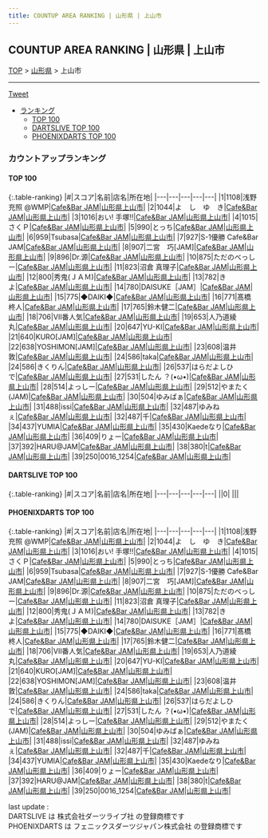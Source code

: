 ```yaml
---
title: COUNTUP AREA RANKING | 山形県 | 上山市
---
```

## COUNTUP AREA RANKING | 山形県 | 上山市

[TOP](/darts/rank/) > [山形県](/darts/rank/山形県/) > 上山市

___

<a href="https://twitter.com/share?ref_src=twsrc%5Etfw" data-text="COUNTUP AREA RANKING | 山形県上山市" class="twitter-share-button" data-hashtags="DARTSLIVE,PHOENIXDARTS,darts,ダーツ" data-show-count="false">Tweet</a>

* [ランキング](#カウントアップランキング)
    * [TOP 100](#top-100)
    * [DARTSLIVE TOP 100](#dartslive-top-100)
    * [PHOENIXDARTS TOP 100](#phoenixdarts-top-100)

### カウントアップランキング

#### TOP 100



{:.table-ranking}
|#|スコア|名前|店名|所在地|
|---|---|---|---|---|
|1|1108|<span class="rank-name-pd">浅野 充照 @WMP</span>|<a href="https://vs.phoenixdarts.com/jp/shop/shopDetailInfo/s_47486?s_seq=47486">Cafe&Bar JAM</a>|<a href="/darts/rank/山形県/上山市">山形県上山市</a>|
|2|1044|<span class="rank-name-pd">よ　し　ゆ　き</span>|<a href="https://vs.phoenixdarts.com/jp/shop/shopDetailInfo/s_47486?s_seq=47486">Cafe&Bar JAM</a>|<a href="/darts/rank/山形県/上山市">山形県上山市</a>|
|3|1016|<span class="rank-name-pd">おい!   手塚!!</span>|<a href="https://vs.phoenixdarts.com/jp/shop/shopDetailInfo/s_47486?s_seq=47486">Cafe&Bar JAM</a>|<a href="/darts/rank/山形県/上山市">山形県上山市</a>|
|4|1015|<span class="rank-name-pd">さくＰ</span>|<a href="https://vs.phoenixdarts.com/jp/shop/shopDetailInfo/s_47486?s_seq=47486">Cafe&Bar JAM</a>|<a href="/darts/rank/山形県/上山市">山形県上山市</a>|
|5|990|<span class="rank-name-pd">とっち</span>|<a href="https://vs.phoenixdarts.com/jp/shop/shopDetailInfo/s_47486?s_seq=47486">Cafe&Bar JAM</a>|<a href="/darts/rank/山形県/上山市">山形県上山市</a>|
|6|959|<span class="rank-name-pd">Tsubasa</span>|<a href="https://vs.phoenixdarts.com/jp/shop/shopDetailInfo/s_47486?s_seq=47486">Cafe&Bar JAM</a>|<a href="/darts/rank/山形県/上山市">山形県上山市</a>|
|7|927|<span class="rank-name-pd">S-1優勝 Cafe&amp;Bar JAM</span>|<a href="https://vs.phoenixdarts.com/jp/shop/shopDetailInfo/s_47486?s_seq=47486">Cafe&Bar JAM</a>|<a href="/darts/rank/山形県/上山市">山形県上山市</a>|
|8|907|<span class="rank-name-pd">二宮　巧[JAM]</span>|<a href="https://vs.phoenixdarts.com/jp/shop/shopDetailInfo/s_47486?s_seq=47486">Cafe&Bar JAM</a>|<a href="/darts/rank/山形県/上山市">山形県上山市</a>|
|9|896|<span class="rank-name-pd">Dr.源</span>|<a href="https://vs.phoenixdarts.com/jp/shop/shopDetailInfo/s_47486?s_seq=47486">Cafe&Bar JAM</a>|<a href="/darts/rank/山形県/上山市">山形県上山市</a>|
|10|875|<span class="rank-name-pd">ただのべっしー</span>|<a href="https://vs.phoenixdarts.com/jp/shop/shopDetailInfo/s_47486?s_seq=47486">Cafe&Bar JAM</a>|<a href="/darts/rank/山形県/上山市">山形県上山市</a>|
|11|823|<span class="rank-name-pd"><span class="pro-icon-pd"></span>沼倉 真理子</span>|<a href="https://vs.phoenixdarts.com/jp/shop/shopDetailInfo/s_47486?s_seq=47486">Cafe&Bar JAM</a>|<a href="/darts/rank/山形県/上山市">山形県上山市</a>|
|12|800|<span class="rank-name-pd">秀鬼(ＪＡＭ)</span>|<a href="https://vs.phoenixdarts.com/jp/shop/shopDetailInfo/s_47486?s_seq=47486">Cafe&Bar JAM</a>|<a href="/darts/rank/山形県/上山市">山形県上山市</a>|
|13|782|<span class="rank-name-pd">きよ</span>|<a href="https://vs.phoenixdarts.com/jp/shop/shopDetailInfo/s_47486?s_seq=47486">Cafe&Bar JAM</a>|<a href="/darts/rank/山形県/上山市">山形県上山市</a>|
|14|780|<span class="rank-name-pd">DAISUKE［JAM］</span>|<a href="https://vs.phoenixdarts.com/jp/shop/shopDetailInfo/s_47486?s_seq=47486">Cafe&Bar JAM</a>|<a href="/darts/rank/山形県/上山市">山形県上山市</a>|
|15|775|<span class="rank-name-pd">◆DAIKI◆</span>|<a href="https://vs.phoenixdarts.com/jp/shop/shopDetailInfo/s_47486?s_seq=47486">Cafe&Bar JAM</a>|<a href="/darts/rank/山形県/上山市">山形県上山市</a>|
|16|771|<span class="rank-name-pd"><span class="pro-icon-pd"></span>髙橋 柊人</span>|<a href="https://vs.phoenixdarts.com/jp/shop/shopDetailInfo/s_47486?s_seq=47486">Cafe&Bar JAM</a>|<a href="/darts/rank/山形県/上山市">山形県上山市</a>|
|17|765|<span class="rank-name-pd">鈴木健二</span>|<a href="https://vs.phoenixdarts.com/jp/shop/shopDetailInfo/s_47486?s_seq=47486">Cafe&Bar JAM</a>|<a href="/darts/rank/山形県/上山市">山形県上山市</a>|
|18|706|<span class="rank-name-pd">Ⅶ番人気</span>|<a href="https://vs.phoenixdarts.com/jp/shop/shopDetailInfo/s_47486?s_seq=47486">Cafe&Bar JAM</a>|<a href="/darts/rank/山形県/上山市">山形県上山市</a>|
|19|653|<span class="rank-name-pd">人乃道綾丸</span>|<a href="https://vs.phoenixdarts.com/jp/shop/shopDetailInfo/s_47486?s_seq=47486">Cafe&Bar JAM</a>|<a href="/darts/rank/山形県/上山市">山形県上山市</a>|
|20|647|<span class="rank-name-pd">YU-KI</span>|<a href="https://vs.phoenixdarts.com/jp/shop/shopDetailInfo/s_47486?s_seq=47486">Cafe&Bar JAM</a>|<a href="/darts/rank/山形県/上山市">山形県上山市</a>|
|21|640|<span class="rank-name-pd">KURO[JAM]</span>|<a href="https://vs.phoenixdarts.com/jp/shop/shopDetailInfo/s_47486?s_seq=47486">Cafe&Bar JAM</a>|<a href="/darts/rank/山形県/上山市">山形県上山市</a>|
|22|638|<span class="rank-name-pd">YOSHIMON[JAM]</span>|<a href="https://vs.phoenixdarts.com/jp/shop/shopDetailInfo/s_47486?s_seq=47486">Cafe&Bar JAM</a>|<a href="/darts/rank/山形県/上山市">山形県上山市</a>|
|23|608|<span class="rank-name-pd"><span class="pro-icon-pd"></span>温井 敦</span>|<a href="https://vs.phoenixdarts.com/jp/shop/shopDetailInfo/s_47486?s_seq=47486">Cafe&Bar JAM</a>|<a href="/darts/rank/山形県/上山市">山形県上山市</a>|
|24|586|<span class="rank-name-pd">taka</span>|<a href="https://vs.phoenixdarts.com/jp/shop/shopDetailInfo/s_47486?s_seq=47486">Cafe&Bar JAM</a>|<a href="/darts/rank/山形県/上山市">山形県上山市</a>|
|24|586|<span class="rank-name-pd">きくりん</span>|<a href="https://vs.phoenixdarts.com/jp/shop/shopDetailInfo/s_47486?s_seq=47486">Cafe&Bar JAM</a>|<a href="/darts/rank/山形県/上山市">山形県上山市</a>|
|26|537|<span class="rank-name-pd">はらだよしひで</span>|<a href="https://vs.phoenixdarts.com/jp/shop/shopDetailInfo/s_47486?s_seq=47486">Cafe&Bar JAM</a>|<a href="/darts/rank/山形県/上山市">山形県上山市</a>|
|27|531|<span class="rank-name-pd">したん ？(•ω•)</span>|<a href="https://vs.phoenixdarts.com/jp/shop/shopDetailInfo/s_47486?s_seq=47486">Cafe&Bar JAM</a>|<a href="/darts/rank/山形県/上山市">山形県上山市</a>|
|28|514|<span class="rank-name-pd">よっしー</span>|<a href="https://vs.phoenixdarts.com/jp/shop/shopDetailInfo/s_47486?s_seq=47486">Cafe&Bar JAM</a>|<a href="/darts/rank/山形県/上山市">山形県上山市</a>|
|29|512|<span class="rank-name-pd">やまたく(JAM)</span>|<a href="https://vs.phoenixdarts.com/jp/shop/shopDetailInfo/s_47486?s_seq=47486">Cafe&Bar JAM</a>|<a href="/darts/rank/山形県/上山市">山形県上山市</a>|
|30|504|<span class="rank-name-pd">ゆみばぁ</span>|<a href="https://vs.phoenixdarts.com/jp/shop/shopDetailInfo/s_47486?s_seq=47486">Cafe&Bar JAM</a>|<a href="/darts/rank/山形県/上山市">山形県上山市</a>|
|31|488|<span class="rank-name-pd">issi</span>|<a href="https://vs.phoenixdarts.com/jp/shop/shopDetailInfo/s_47486?s_seq=47486">Cafe&Bar JAM</a>|<a href="/darts/rank/山形県/上山市">山形県上山市</a>|
|32|487|<span class="rank-name-pd">ゆみねぇ</span>|<a href="https://vs.phoenixdarts.com/jp/shop/shopDetailInfo/s_47486?s_seq=47486">Cafe&Bar JAM</a>|<a href="/darts/rank/山形県/上山市">山形県上山市</a>|
|32|487|<span class="rank-name-pd">千</span>|<a href="https://vs.phoenixdarts.com/jp/shop/shopDetailInfo/s_47486?s_seq=47486">Cafe&Bar JAM</a>|<a href="/darts/rank/山形県/上山市">山形県上山市</a>|
|34|437|<span class="rank-name-pd">YUMIA</span>|<a href="https://vs.phoenixdarts.com/jp/shop/shopDetailInfo/s_47486?s_seq=47486">Cafe&Bar JAM</a>|<a href="/darts/rank/山形県/上山市">山形県上山市</a>|
|35|430|<span class="rank-name-pd">Kaedeなり</span>|<a href="https://vs.phoenixdarts.com/jp/shop/shopDetailInfo/s_47486?s_seq=47486">Cafe&Bar JAM</a>|<a href="/darts/rank/山形県/上山市">山形県上山市</a>|
|36|409|<span class="rank-name-pd">りょー</span>|<a href="https://vs.phoenixdarts.com/jp/shop/shopDetailInfo/s_47486?s_seq=47486">Cafe&Bar JAM</a>|<a href="/darts/rank/山形県/上山市">山形県上山市</a>|
|37|392|<span class="rank-name-pd">HARU@JAM</span>|<a href="https://vs.phoenixdarts.com/jp/shop/shopDetailInfo/s_47486?s_seq=47486">Cafe&Bar JAM</a>|<a href="/darts/rank/山形県/上山市">山形県上山市</a>|
|38|380|<span class="rank-name-pd">t</span>|<a href="https://vs.phoenixdarts.com/jp/shop/shopDetailInfo/s_47486?s_seq=47486">Cafe&Bar JAM</a>|<a href="/darts/rank/山形県/上山市">山形県上山市</a>|
|39|250|<span class="rank-name-pd">0016_1254</span>|<a href="https://vs.phoenixdarts.com/jp/shop/shopDetailInfo/s_47486?s_seq=47486">Cafe&Bar JAM</a>|<a href="/darts/rank/山形県/上山市">山形県上山市</a>|


#### DARTSLIVE TOP 100



{:.table-ranking}
|#|スコア|名前|店名|所在地|
|---|---|---|---|---|
||0|<span class="rank-name-dl"> </span>|<a href=""></a>|<a href="/darts/rank//"></a>|


#### PHOENIXDARTS TOP 100



{:.table-ranking}
|#|スコア|名前|店名|所在地|
|---|---|---|---|---|
|1|1108|<span class="rank-name-pd">浅野 充照 @WMP</span>|<a href="https://vs.phoenixdarts.com/jp/shop/shopDetailInfo/s_47486?s_seq=47486">Cafe&Bar JAM</a>|<a href="/darts/rank/山形県/上山市">山形県上山市</a>|
|2|1044|<span class="rank-name-pd">よ　し　ゆ　き</span>|<a href="https://vs.phoenixdarts.com/jp/shop/shopDetailInfo/s_47486?s_seq=47486">Cafe&Bar JAM</a>|<a href="/darts/rank/山形県/上山市">山形県上山市</a>|
|3|1016|<span class="rank-name-pd">おい!   手塚!!</span>|<a href="https://vs.phoenixdarts.com/jp/shop/shopDetailInfo/s_47486?s_seq=47486">Cafe&Bar JAM</a>|<a href="/darts/rank/山形県/上山市">山形県上山市</a>|
|4|1015|<span class="rank-name-pd">さくＰ</span>|<a href="https://vs.phoenixdarts.com/jp/shop/shopDetailInfo/s_47486?s_seq=47486">Cafe&Bar JAM</a>|<a href="/darts/rank/山形県/上山市">山形県上山市</a>|
|5|990|<span class="rank-name-pd">とっち</span>|<a href="https://vs.phoenixdarts.com/jp/shop/shopDetailInfo/s_47486?s_seq=47486">Cafe&Bar JAM</a>|<a href="/darts/rank/山形県/上山市">山形県上山市</a>|
|6|959|<span class="rank-name-pd">Tsubasa</span>|<a href="https://vs.phoenixdarts.com/jp/shop/shopDetailInfo/s_47486?s_seq=47486">Cafe&Bar JAM</a>|<a href="/darts/rank/山形県/上山市">山形県上山市</a>|
|7|927|<span class="rank-name-pd">S-1優勝 Cafe&amp;Bar JAM</span>|<a href="https://vs.phoenixdarts.com/jp/shop/shopDetailInfo/s_47486?s_seq=47486">Cafe&Bar JAM</a>|<a href="/darts/rank/山形県/上山市">山形県上山市</a>|
|8|907|<span class="rank-name-pd">二宮　巧[JAM]</span>|<a href="https://vs.phoenixdarts.com/jp/shop/shopDetailInfo/s_47486?s_seq=47486">Cafe&Bar JAM</a>|<a href="/darts/rank/山形県/上山市">山形県上山市</a>|
|9|896|<span class="rank-name-pd">Dr.源</span>|<a href="https://vs.phoenixdarts.com/jp/shop/shopDetailInfo/s_47486?s_seq=47486">Cafe&Bar JAM</a>|<a href="/darts/rank/山形県/上山市">山形県上山市</a>|
|10|875|<span class="rank-name-pd">ただのべっしー</span>|<a href="https://vs.phoenixdarts.com/jp/shop/shopDetailInfo/s_47486?s_seq=47486">Cafe&Bar JAM</a>|<a href="/darts/rank/山形県/上山市">山形県上山市</a>|
|11|823|<span class="rank-name-pd"><span class="pro-icon-pd"></span>沼倉 真理子</span>|<a href="https://vs.phoenixdarts.com/jp/shop/shopDetailInfo/s_47486?s_seq=47486">Cafe&Bar JAM</a>|<a href="/darts/rank/山形県/上山市">山形県上山市</a>|
|12|800|<span class="rank-name-pd">秀鬼(ＪＡＭ)</span>|<a href="https://vs.phoenixdarts.com/jp/shop/shopDetailInfo/s_47486?s_seq=47486">Cafe&Bar JAM</a>|<a href="/darts/rank/山形県/上山市">山形県上山市</a>|
|13|782|<span class="rank-name-pd">きよ</span>|<a href="https://vs.phoenixdarts.com/jp/shop/shopDetailInfo/s_47486?s_seq=47486">Cafe&Bar JAM</a>|<a href="/darts/rank/山形県/上山市">山形県上山市</a>|
|14|780|<span class="rank-name-pd">DAISUKE［JAM］</span>|<a href="https://vs.phoenixdarts.com/jp/shop/shopDetailInfo/s_47486?s_seq=47486">Cafe&Bar JAM</a>|<a href="/darts/rank/山形県/上山市">山形県上山市</a>|
|15|775|<span class="rank-name-pd">◆DAIKI◆</span>|<a href="https://vs.phoenixdarts.com/jp/shop/shopDetailInfo/s_47486?s_seq=47486">Cafe&Bar JAM</a>|<a href="/darts/rank/山形県/上山市">山形県上山市</a>|
|16|771|<span class="rank-name-pd"><span class="pro-icon-pd"></span>髙橋 柊人</span>|<a href="https://vs.phoenixdarts.com/jp/shop/shopDetailInfo/s_47486?s_seq=47486">Cafe&Bar JAM</a>|<a href="/darts/rank/山形県/上山市">山形県上山市</a>|
|17|765|<span class="rank-name-pd">鈴木健二</span>|<a href="https://vs.phoenixdarts.com/jp/shop/shopDetailInfo/s_47486?s_seq=47486">Cafe&Bar JAM</a>|<a href="/darts/rank/山形県/上山市">山形県上山市</a>|
|18|706|<span class="rank-name-pd">Ⅶ番人気</span>|<a href="https://vs.phoenixdarts.com/jp/shop/shopDetailInfo/s_47486?s_seq=47486">Cafe&Bar JAM</a>|<a href="/darts/rank/山形県/上山市">山形県上山市</a>|
|19|653|<span class="rank-name-pd">人乃道綾丸</span>|<a href="https://vs.phoenixdarts.com/jp/shop/shopDetailInfo/s_47486?s_seq=47486">Cafe&Bar JAM</a>|<a href="/darts/rank/山形県/上山市">山形県上山市</a>|
|20|647|<span class="rank-name-pd">YU-KI</span>|<a href="https://vs.phoenixdarts.com/jp/shop/shopDetailInfo/s_47486?s_seq=47486">Cafe&Bar JAM</a>|<a href="/darts/rank/山形県/上山市">山形県上山市</a>|
|21|640|<span class="rank-name-pd">KURO[JAM]</span>|<a href="https://vs.phoenixdarts.com/jp/shop/shopDetailInfo/s_47486?s_seq=47486">Cafe&Bar JAM</a>|<a href="/darts/rank/山形県/上山市">山形県上山市</a>|
|22|638|<span class="rank-name-pd">YOSHIMON[JAM]</span>|<a href="https://vs.phoenixdarts.com/jp/shop/shopDetailInfo/s_47486?s_seq=47486">Cafe&Bar JAM</a>|<a href="/darts/rank/山形県/上山市">山形県上山市</a>|
|23|608|<span class="rank-name-pd"><span class="pro-icon-pd"></span>温井 敦</span>|<a href="https://vs.phoenixdarts.com/jp/shop/shopDetailInfo/s_47486?s_seq=47486">Cafe&Bar JAM</a>|<a href="/darts/rank/山形県/上山市">山形県上山市</a>|
|24|586|<span class="rank-name-pd">taka</span>|<a href="https://vs.phoenixdarts.com/jp/shop/shopDetailInfo/s_47486?s_seq=47486">Cafe&Bar JAM</a>|<a href="/darts/rank/山形県/上山市">山形県上山市</a>|
|24|586|<span class="rank-name-pd">きくりん</span>|<a href="https://vs.phoenixdarts.com/jp/shop/shopDetailInfo/s_47486?s_seq=47486">Cafe&Bar JAM</a>|<a href="/darts/rank/山形県/上山市">山形県上山市</a>|
|26|537|<span class="rank-name-pd">はらだよしひで</span>|<a href="https://vs.phoenixdarts.com/jp/shop/shopDetailInfo/s_47486?s_seq=47486">Cafe&Bar JAM</a>|<a href="/darts/rank/山形県/上山市">山形県上山市</a>|
|27|531|<span class="rank-name-pd">したん ？(•ω•)</span>|<a href="https://vs.phoenixdarts.com/jp/shop/shopDetailInfo/s_47486?s_seq=47486">Cafe&Bar JAM</a>|<a href="/darts/rank/山形県/上山市">山形県上山市</a>|
|28|514|<span class="rank-name-pd">よっしー</span>|<a href="https://vs.phoenixdarts.com/jp/shop/shopDetailInfo/s_47486?s_seq=47486">Cafe&Bar JAM</a>|<a href="/darts/rank/山形県/上山市">山形県上山市</a>|
|29|512|<span class="rank-name-pd">やまたく(JAM)</span>|<a href="https://vs.phoenixdarts.com/jp/shop/shopDetailInfo/s_47486?s_seq=47486">Cafe&Bar JAM</a>|<a href="/darts/rank/山形県/上山市">山形県上山市</a>|
|30|504|<span class="rank-name-pd">ゆみばぁ</span>|<a href="https://vs.phoenixdarts.com/jp/shop/shopDetailInfo/s_47486?s_seq=47486">Cafe&Bar JAM</a>|<a href="/darts/rank/山形県/上山市">山形県上山市</a>|
|31|488|<span class="rank-name-pd">issi</span>|<a href="https://vs.phoenixdarts.com/jp/shop/shopDetailInfo/s_47486?s_seq=47486">Cafe&Bar JAM</a>|<a href="/darts/rank/山形県/上山市">山形県上山市</a>|
|32|487|<span class="rank-name-pd">ゆみねぇ</span>|<a href="https://vs.phoenixdarts.com/jp/shop/shopDetailInfo/s_47486?s_seq=47486">Cafe&Bar JAM</a>|<a href="/darts/rank/山形県/上山市">山形県上山市</a>|
|32|487|<span class="rank-name-pd">千</span>|<a href="https://vs.phoenixdarts.com/jp/shop/shopDetailInfo/s_47486?s_seq=47486">Cafe&Bar JAM</a>|<a href="/darts/rank/山形県/上山市">山形県上山市</a>|
|34|437|<span class="rank-name-pd">YUMIA</span>|<a href="https://vs.phoenixdarts.com/jp/shop/shopDetailInfo/s_47486?s_seq=47486">Cafe&Bar JAM</a>|<a href="/darts/rank/山形県/上山市">山形県上山市</a>|
|35|430|<span class="rank-name-pd">Kaedeなり</span>|<a href="https://vs.phoenixdarts.com/jp/shop/shopDetailInfo/s_47486?s_seq=47486">Cafe&Bar JAM</a>|<a href="/darts/rank/山形県/上山市">山形県上山市</a>|
|36|409|<span class="rank-name-pd">りょー</span>|<a href="https://vs.phoenixdarts.com/jp/shop/shopDetailInfo/s_47486?s_seq=47486">Cafe&Bar JAM</a>|<a href="/darts/rank/山形県/上山市">山形県上山市</a>|
|37|392|<span class="rank-name-pd">HARU@JAM</span>|<a href="https://vs.phoenixdarts.com/jp/shop/shopDetailInfo/s_47486?s_seq=47486">Cafe&Bar JAM</a>|<a href="/darts/rank/山形県/上山市">山形県上山市</a>|
|38|380|<span class="rank-name-pd">t</span>|<a href="https://vs.phoenixdarts.com/jp/shop/shopDetailInfo/s_47486?s_seq=47486">Cafe&Bar JAM</a>|<a href="/darts/rank/山形県/上山市">山形県上山市</a>|
|39|250|<span class="rank-name-pd">0016_1254</span>|<a href="https://vs.phoenixdarts.com/jp/shop/shopDetailInfo/s_47486?s_seq=47486">Cafe&Bar JAM</a>|<a href="/darts/rank/山形県/上山市">山形県上山市</a>|


<div class="footer border-top border-gray-light mt-5 pt-3 text-right text-gray">
    last update : <span style="font-weight: italic" id="foot_last_modified"></span><br />
    DARTSLIVE は 株式会社ダーツライブ社 の登録商標です<br />
    PHOENIXDARTS は フェニックスダーツジャパン株式会社 の登録商標です<br />
</div>

<script src="https://cdnjs.cloudflare.com/ajax/libs/jquery.tablesorter/2.31.3/js/jquery.tablesorter.min.js" integrity="sha512-qzgd5cYSZcosqpzpn7zF2ZId8f/8CHmFKZ8j7mU4OUXTNRd5g+ZHBPsgKEwoqxCtdQvExE5LprwwPAgoicguNg==" crossorigin="anonymous" referrerpolicy="no-referrer"></script>
<link rel="stylesheet" href="https://cdnjs.cloudflare.com/ajax/libs/jquery.tablesorter/2.31.3/css/theme.default.min.css" integrity="sha512-wghhOJkjQX0Lh3NSWvNKeZ0ZpNn+SPVXX1Qyc9OCaogADktxrBiBdKGDoqVUOyhStvMBmJQ8ZdMHiR3wuEq8+w==" crossorigin="anonymous" referrerpolicy="no-referrer" />
<script>
$(function() {
    $(".table-ranking").tablesorter({sortList:[[0, 0]]});
    $("#foot_last_modified").text(formatDate(new Date(document.lastModified), 'yyyy-MM-dd HH:mm:ss'));
});
</script>

<script async src="https://platform.twitter.com/widgets.js" charset="utf-8"></script>